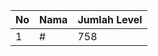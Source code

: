 | No | Nama            | Jumlah Level |
|----|-----------------|--------------|
| 1  | #    |    758        |

